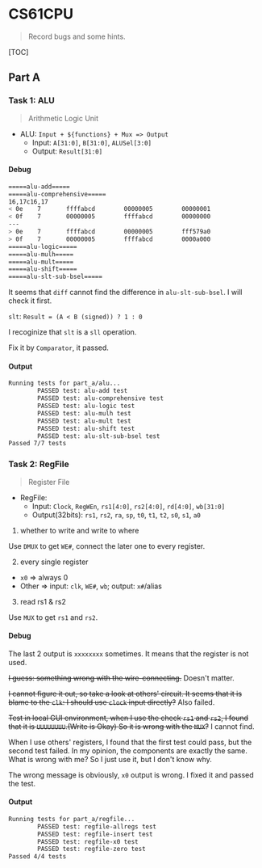 # CS61CPU

> Record bugs and some hints.

[TOC]

## Part A

### Task 1: ALU

> Arithmetic Logic Unit

* ALU: `Input + ${functions} + Mux => Output`
    * Input: `A[31:0]`, `B[31:0]`, `ALUSel[3:0]`
    * Output: `Result[31:0]`

#### Debug

```bash
=====alu-add=====
=====alu-comprehensive=====
16,17c16,17
< 0e    7       ffffabcd        00000005        00000001
< 0f    7       00000005        ffffabcd        00000000
---
> 0e    7       ffffabcd        00000005        fff579a0
> 0f    7       00000005        ffffabcd        0000a000
=====alu-logic=====
=====alu-mulh=====
=====alu-mult=====
=====alu-shift=====
=====alu-slt-sub-bsel=====
```

It seems that `diff` cannot find the difference in `alu-slt-sub-bsel`. I will check it first.

`slt`: `Result = (A < B (signed)) ? 1 : 0`

I recoginize that `slt` is a `sll` operation.

Fix it by `Comparator`, it passed.

#### Output

```bash
Running tests for part_a/alu...
        PASSED test: alu-add test
        PASSED test: alu-comprehensive test
        PASSED test: alu-logic test
        PASSED test: alu-mulh test
        PASSED test: alu-mult test
        PASSED test: alu-shift test
        PASSED test: alu-slt-sub-bsel test
Passed 7/7 tests
```

### Task 2: RegFile

> Register File

* RegFile:
    * Input: `Clock`, `RegWEn`, `rs1[4:0]`, `rs2[4:0]`, `rd[4:0]`, `wb[31:0]`
    * Output(32bits): `rs1`, `rs2`, `ra`, `sp`, `t0`, `t1`, `t2`, `s0`, `s1`, `a0`

1. whether to write and write to where

Use `DMUX` to get `WE#`, connect the later one to every register.

2. every single register

* `x0` => always 0
* Other => input: `clk`, `WE#`, `wb`; output: `x#`/alias

3. read rs1 & rs2

Use `MUX` to get `rs1` and `rs2`.

#### Debug

The last 2 output is `xxxxxxxx` sometimes. It means that the register is not used.

<s>I guess: something wrong with the wire-connecting.</s> Doesn't matter.

<s>I cannot figure it out, so take a look at others' circuit. It seems that it is blame to the `clk`: I should use `clock` input directly?</s> Also failed.

<s>Test in local GUI environment, when I use the check `rs1` and `rs2`, I found that it is `UUUUUUUU`.(Write is Okay) So it is wrong with the `MUX`?</s> I cannot find.

When I use others' registers, I found that the first test could pass, but the second test failed. In my opinion, the components are exactly the same. What is wrong with me? So I just use it, but I don't know why.

The wrong message is obviously, `x0` output is wrong. I fixed it and passed the test.

#### Output

```bash
Running tests for part_a/regfile...
        PASSED test: regfile-allregs test
        PASSED test: regfile-insert test
        PASSED test: regfile-x0 test
        PASSED test: regfile-zero test
Passed 4/4 tests
```


